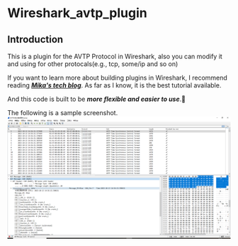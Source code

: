 # Wireshark_avtp_plugin
## Introduction
This is a plugin for the AVTP Protocol in Wireshark, also you can modify it and using for other protocals(e.g., tcp, some/ip and so on)  

If you want to learn more about building plugins in Wireshark, I recommend reading ***[Mika's tech blog](https://mika-s.github.io/wireshark/lua/dissector/2017/11/04/creating-a-wireshark-dissector-in-lua-1.html)***. As far as I know, it is the best tutorial available.  

And this code is built to be ***more flexible and easier to use***.🥰

The following is a sample screenshot.
![demo_screenshoot](demo.png)
